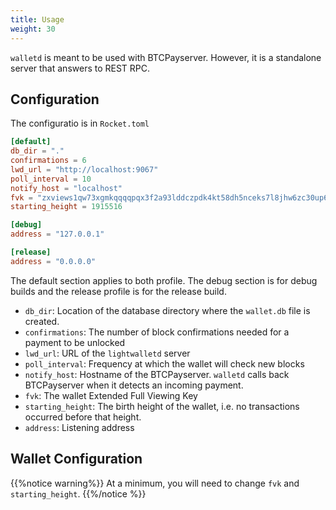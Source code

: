 ```yaml
---
title: Usage
weight: 30
---
```


`walletd` is meant to be used with BTCPayserver. However, it is a standalone
server that answers to REST RPC.

## Configuration

The configuratio is in `Rocket.toml`

```toml
[default]
db_dir = "."
confirmations = 6
lwd_url = "http://localhost:9067"
poll_interval = 10
notify_host = "localhost"
fvk = "zxviews1qw73xgmkqqqqpqx3f2a93lddczpdk4kt58dh5nceks7l8jhw6zc30up6ph3etllafdp5f90st33sa6p27jmevdelhx6fpmhk698vyu7lfn0z6gpqr3nfedhec5k9x0w826fej59j84xqkndqe0ymety9sgc4ttfn82gheu988d9dr9n99zege9egzadkwf8eeur3xm5tajctx625ux67w0dlsl8hsa4l889js800jq6xvcnyp3v0tnh65cqwq6xfnk9cqczue24wyyskv63ke"
starting_height = 1915516

[debug]
address = "127.0.0.1"

[release]
address = "0.0.0.0"
```

The default section applies to both profile. The debug section is for debug builds and the release profile is for the 
release build.

- `db_dir`: Location of the database directory where the `wallet.db` file is created.
- `confirmations`: The number of block confirmations needed for a payment to be unlocked
- `lwd_url`: URL of the `lightwalletd` server
- `poll_interval`: Frequency at which the wallet will check new blocks
- `notify_host`: Hostname of the BTCPayserver. `walletd` calls back BTCPayserver when it detects an incoming payment.
- `fvk`: The wallet Extended Full Viewing Key
- `starting_height`: The birth height of the wallet, i.e. no transactions occurred before that height.
- `address`: Listening address

## Wallet Configuration

{{%notice warning%}}
At a minimum, you will need to change `fvk` and `starting_height`.
{{%/notice %}}
